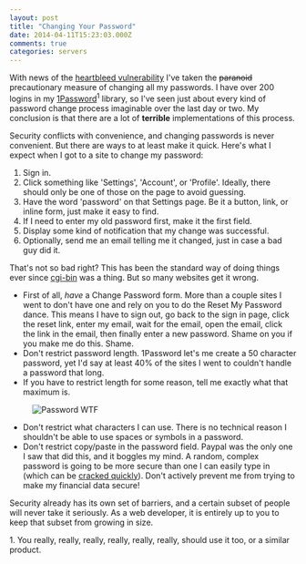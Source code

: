 ```yaml
---
layout: post
title: "Changing Your Password"
date: 2014-04-11T15:23:03.000Z
comments: true
categories: servers
---
```

With news of the [heartbleed vulnerability](http://heartbleed.com/) I've taken the <strike>paranoid</strike> precautionary measure of changing all my passwords. I have over 200 logins in my [1Password](https://agilebits.com/onepassword)<sup>1</sup> library, so I've seen just about every kind of password change process imaginable over the last day or two. My conclusion is that there are a lot of **terrible** implementations of this process.

Security conflicts with convenience, and changing passwords is never convenient. But there are ways to at least make it quick. Here's what I expect when I got to a site to change my password:

1. Sign in.
2. Click something like 'Settings', 'Account', or 'Profile'. Ideally, there should only be one of those on the page to avoid guessing.
3. Have the word 'password' on that Settings page. Be it a button, link, or inline form, just make it easy to find.
4. If I need to enter my old password first, make it the first field.
5. Display some kind of notification that my change was successful.
6. Optionally, send me an email telling me it changed, just in case a bad guy did it.

That's not so bad right? This has been the standard way of doing things ever since [cgi-bin](http://en.wikipedia.org/wiki/Cgi-bin) was a thing. But so many websites get it wrong.

* First of all, *have* a Change Password form. More than a couple sites I went to don't have one and rely on you to do the Reset My Password dance. This means I have to sign out, go back to the sign in page, click the reset link, enter my email, wait for the email, open the email, click the link in the email, then finally enter a new password. Shame on you if you make me do this. Shame.
* Don't restrict password length. 1Password let's me create a 50 character password, yet I'd say at least 40% of the sites I went to couldn't handle a password that long.
* If you have to restrict length for some reason, tell me exactly what that maximum is.

<figure>
    <img alt="Password WTF" src="/images/assets/password-wtf.png" />
</figure>

* Don't restrict what characters I can use. There is no technical reason I shouldn't be able to use spaces or symbols in a password.
* Don't restrict copy/paste in the password field. Paypal was the only one I saw that did this, and it boggles my mind. A random, complex password is going to be more secure than one I can easily type in (which can be [cracked quickly](http://en.wikipedia.org/wiki/Rainbow_tables)). Don't actively prevent me from trying to make my financial data secure!

Security already has its own set of barriers, and a certain subset of people will never take it seriously. As a web developer, it is entirely up to you to keep that subset from growing in size.


<div class="footnotes">
1. You really, really, really, really, really, really, should use it too, or a similar product.
</div>
